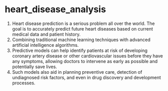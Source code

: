 # heart_disease_analysis

1. Heart disease prediction is a serious problem all over the world. The goal is to 
accurately predict future heart diseases based on current medical data and patient 
history. 
2. Combining traditional machine learning techniques with advanced artificial 
intelligence algorithms. 
3. Predictive models can help identify patients at risk of developing coronary 
artery disease or other cardiovascular issues before they have any symptoms, 
allowing doctors to intervene as early as possible and potentially save lives. 
4. Such models also aid in planning preventive care, detection of undiagnosed 
risk factors, and even in drug discovery and development processes.

